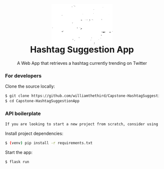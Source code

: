 <p align="center" style="margin-bottom: 0px !important;">
  <img width="200" src="static/hashtagresizewhite.png" alt="Hashtag Suggestion App" align="center">
</p>
<h1 align="center" style="margin-top: 0px;">Hashtag Suggestion App</h1>

<p align="center" >A Web App that retrieves a hashtag currently trending on Twitter</p>

<div align="center" >

<div align="left">


### For developers
Clone the source locally:

```sh
$ git clone https://github.com/williamthethird/Capstone-HashtagSuggestionApp.git
$ cd Capstone-HashtagSuggestionApp
```

### API boilerplate
```sh
If you are looking to start a new project from scratch, consider using the Ritekit Trending Hashtag API.
```

Install project dependencies:

```sh
$ (venv) pip install -r requirements.txt
```
Start the app:

```sh
$ flask run
```

